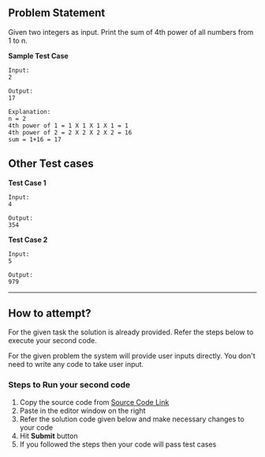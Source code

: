 ## Problem Statement
Given two integers as input. Print the sum of 4th power of all numbers from 1 to n.

**Sample Test Case**
```
Input:
2

Output:
17

Explanation:
n = 2
4th power of 1 = 1 X 1 X 1 X 1 = 1
4th power of 2 = 2 X 2 X 2 X 2 = 16
sum = 1+16 = 17
```
## Other Test cases
**Test Case 1**
```
Input:
4

Output:
354
```
**Test Case 2**
```
Input:
5

Output:
979
```
---
## How to attempt?
For the given task the solution is already provided. Refer the steps below to execute your second code.

For the given problem the system will provide user inputs directly. You don't need to write any code to take user input.

### Steps to Run your second code
1. Copy the source code from [Source Code Link](https://raw.githubusercontent.com/Aartiarora22/Lab_assignments/main/P2/T3/Main.java)
2. Paste in the editor window on the right
3. Refer the solution code given below and make necessary changes to your code
4. Hit **Submit** button
5. If you followed the steps then your code will pass test cases



